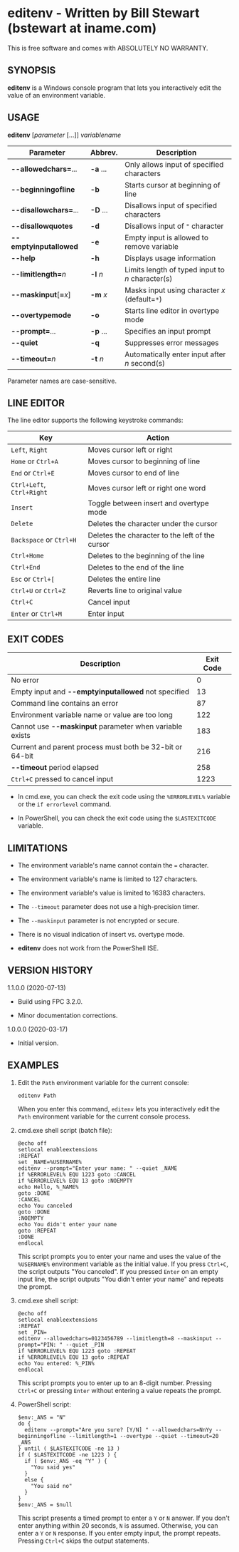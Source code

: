 # editenv - Written by Bill Stewart (bstewart at iname.com)

This is free software and comes with ABSOLUTELY NO WARRANTY.

## SYNOPSIS

**editenv** is a Windows console program that lets you interactively edit the value
of an environment variable.

## USAGE

**editenv** [_parameter_ [...]] _variablename_

| Parameter                  | Abbrev.     | Description
| -------------------------- | ----------- | ------------------------------------------------
| **--allowedchars=**...     | **-a** ...  | Only allows input of specified characters
| **--beginningofline**      | **-b**      | Starts cursor at beginning of line
| **--disallowchars=**...    | **-D** ...  | Disallows input of specified characters
| **--disallowquotes**       | **-d**      | Disallows input of `"` character
| **--emptyinputallowed**    | **-e**      | Empty input is allowed to remove variable
| **--help**                 | **-h**      | Displays usage information
| **--limitlength=**_n_      | **-l** _n_  | Limits length of typed input to _n_ character(s)
| **--maskinput**[**=**_x_]  | **-m** _x_  | Masks input using character _x_ (default=`*`)
| **--overtypemode**         | **-o**      | Starts line editor in overtype mode
| **--prompt=**...           | **-p** ...  | Specifies an input prompt
| **--quiet**                | **-q**      | Suppresses error messages
| **--timeout=**_n_          | **-t** _n_  | Automatically enter input after _n_ second(s)

Parameter names are case-sensitive.

## LINE EDITOR

The line editor supports the following keystroke commands:

| Key                       | Action
| ------------------------- | ------------------------------------------------
| `Left`, `Right`           | Moves cursor left or right
| `Home` or `Ctrl+A`        | Moves cursor to beginning of line
| `End` or `Ctrl+E`         | Moves cursor to end of line
| `Ctrl+Left`, `Ctrl+Right` | Moves cursor left or right one word
| `Insert`                  | Toggle between insert and overtype mode
| `Delete`                  | Deletes the character under the cursor
| `Backspace` or `Ctrl+H`   | Deletes the character to the left of the cursor
| `Ctrl+Home`               | Deletes to the beginning of the line
| `Ctrl+End`                | Deletes to the end of the line
| `Esc` or `Ctrl+[`         | Deletes the entire line
| `Ctrl+U` or `Ctrl+Z`      | Reverts line to original value
| `Ctrl+C`                  | Cancel input
| `Enter` or `Ctrl+M`       | Enter input

## EXIT CODES

| Description                                               | Exit Code
| --------------------------------------------------------- | ---------
| No error                                                  | 0
| Empty input and **--emptyinputallowed** not specified     | 13
| Command line contains an error                            | 87
| Environment variable name or value are too long           | 122
| Cannot use **--maskinput** parameter when variable exists | 183
| Current and parent process must both be 32-bit or 64-bit  | 216
| **--timeout** period elapsed                              | 258
| `Ctrl+C` pressed to cancel input                          | 1223

* In cmd.exe, you can check the exit code using the `%ERRORLEVEL%` variable or
  the `if errorlevel` command.

* In PowerShell, you can check the exit code using the `$LASTEXITCODE`
  variable.

## LIMITATIONS

* The environment variable's name cannot contain the `=` character.

* The environment variable's name is limited to 127 characters.

* The environment variable's value is limited to 16383 characters.

* The `--timeout` parameter does not use a high-precision timer.

* The `--maskinput` parameter is not encrypted or secure.

* There is no visual indication of insert vs. overtype mode.

* **editenv** does not work from the PowerShell ISE.

## VERSION HISTORY

1.1.0.0 (2020-07-13)

* Build using FPC 3.2.0.

* Minor documentation corrections.

1.0.0.0 (2020-03-17)

* Initial version.

## EXAMPLES

1.  Edit the `Path` environment variable for the current console:

        editenv Path

    When you enter this command, `editenv` lets you interactively edit the
    `Path` environment variable for the current console process.

2.  cmd.exe shell script (batch file):

        @echo off
        setlocal enableextensions
        :REPEAT
        set _NAME=%USERNAME%
        editenv --prompt="Enter your name: " --quiet _NAME
        if %ERRORLEVEL% EQU 1223 goto :CANCEL
        if %ERRORLEVEL% EQU 13 goto :NOEMPTY
        echo Hello, %_NAME%
        goto :DONE
        :CANCEL
        echo You canceled
        goto :DONE
        :NOEMPTY
        echo You didn't enter your name
        goto :REPEAT
        :DONE
        endlocal

    This script prompts you to enter your name and uses the value of the
    `%USERNAME%` environment variable as the initial value. If you press
    `Ctrl+C`, the script outputs "You canceled". If you pressed `Enter` on an
    empty input line, the script outputs "You didn't enter your name" and
    repeats the prompt.

3.  cmd.exe shell script:

        @echo off
        setlocal enableextensions
        :REPEAT
        set _PIN=
        editenv --allowedchars=0123456789 --limitlength=8 --maskinput --prompt="PIN: " --quiet _PIN
        if %ERRORLEVEL% EQU 1223 goto :REPEAT
        if %ERRORLEVEL% EQU 13 goto :REPEAT
        echo You entered: %_PIN%
        endlocal

    This script prompts you to enter up to an 8-digit number. Pressing `Ctrl+C`
    or pressing `Enter` without entering a value repeats the prompt.

4.  PowerShell script:

        $env:_ANS = "N"
        do {
          editenv --prompt="Are you sure? [Y/N] " --allowedchars=NnYy --beginningofline --limitlength=1 --overtype --quiet --timeout=20 _ANS
        } until ( $LASTEXITCODE -ne 13 )
        if ( $LASTEXITCODE -ne 1223 ) {
          if ( $env:_ANS -eq "Y" ) {
            "You said yes"
          }
          else {
            "You said no"
          }
        }
        $env:_ANS = $null

    This script presents a timed prompt to enter a `Y` or `N` answer. If you
    don't enter anything within 20 seconds, `N` is assumed. Otherwise, you can
    enter a `Y` or `N` response. If you enter empty input, the prompt repeats.
    Pressing `Ctrl+C` skips the output statements.
